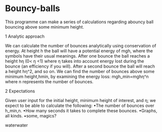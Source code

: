 # Bouncy-balls
This programme can make a series of calculations regarding abouncy ball bouncing above some minimum height.

1  Analytic approach

We can calculate the number of bounces analytically using conservation of energy. At height h the ball will have a potential energy of mgh, where the symbols have their usual meanings. After one bounce the ball reaches a height hη (0< η <1) where η takes into account energy lost during the bounce (an efficiency if you will). After a second bounce the ball will reach a height hη^2, and so on.
We can find the number of bounces above some minimum height,hmin, by examining the energy loss:
mgh_min=mghη^n
where n represents the number of bounces.

2  Expectations

Given user input for the initial height, minimum height of interest, and η; we expect to be able to calculate the following:
•The number of bounces over h_min,n.
•How many seconds it takes to complete these bounces. 
•Graphs, all kinds.
•some, magics?

waterwater
